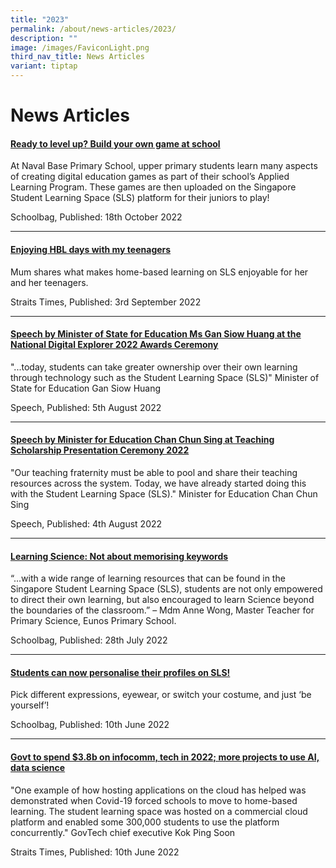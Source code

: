 ```yaml
---
title: "2023"
permalink: /about/news-articles/2023/
description: ""
image: /images/FaviconLight.png
third_nav_title: News Articles
variant: tiptap
---
```

<h1>News Articles</h1>
<h4><a href="https://www.schoolbag.edu.sg/story/ready-to-level-up-build-your-own-game-at-school" target="_blank">Ready to level up? Build your own game at school</a></h4>
<p>At Naval Base Primary School, upper primary students learn many aspects of creating digital education games as part of their school’s Applied Learning Program. These games are then uploaded on the Singapore Student Learning Space (SLS) platform for their juniors to play! </p>
<p> Schoolbag, Published: 18th October 2022</p>
<hr>
<h4><a href="https://www.straitstimes.com/singapore/parenting-education/viewpoint-enjoying-hbl-days-with-my-teenagers" target="_blank">Enjoying HBL days with my teenagers</a></h4>
<p>Mum shares what makes home-based learning on SLS enjoyable for her and her teenagers.</p>
<p>Straits Times, Published: 3rd September 2022</p>
<hr>

<h4><a href="https://www.moe.gov.sg/news/speeches/20220805-speech-by-minister-of-state-for-education-ms-gan-siow-huang-at--the-national-digital-explorer-2022-awards-ceremony" target="_blank">Speech by Minister of State for Education Ms Gan Siow Huang at the National Digital Explorer 2022 Awards Ceremony</a></h4>
<p>"...today, students can take greater ownership over their own learning through technology such as the Student Learning Space (SLS)" Minister of State for Education Gan Siow Huang</p>
<p>Speech, Published: 5th August 2022</p>
<hr>
<h4><a href="https://www.moe.gov.sg/news/speeches/20220804-speech-by-minister-for-education-chan-chun-sing-at-teaching-scholarship-presentation-ceremony-2022-at-orchard-hotel-singapore" target="_blank">Speech by Minister for Education Chan Chun Sing at Teaching Scholarship Presentation Ceremony 2022</a></h4>
<p>"Our teaching fraternity must be able to pool and share their teaching resources across the system. Today, we have already started doing this with the Student Learning Space (SLS)." Minister for Education Chan Chun Sing</p>
<p>Speech, Published: 4th August 2022</p>
<hr>
<h4><a href="https://www.schoolbag.edu.sg/story/learning-science-not-about-memorising-keywords" target="_blank">Learning Science: Not about memorising keywords</a></h4>
<p>“…with a wide range of learning resources that can be found in the Singapore Student Learning Space (SLS), students are not only empowered to direct their own learning, but also encouraged to learn Science beyond the boundaries of the classroom.” – Mdm Anne Wong, Master Teacher for Primary Science, Eunos Primary School.</p>
<p>Schoolbag, Published: 28th July 2022</p>
<hr>

<h4><a href="https://www.schoolbag.edu.sg/story/students-can-now-personalise-their-profiles-on-sls" target="_blank">Students can now personalise their profiles on SLS!</a></h4>
<p>Pick different expressions, eyewear, or switch your costume, and just ‘be yourself’!</p>   
<p>Schoolbag, Published: 10th June 2022</p>
<hr>

<h4><a href="https://www.straitstimes.com/tech/tech-news/govt-to-spend-38b-on-infocomm-tech-in-2022-more-projects-to-use-ai-data-science" target="_blank">Govt to spend $3.8b on infocomm, tech in 2022; more projects to use AI, data science</a></h4>
<p>"One example of how hosting applications on the cloud has helped was demonstrated when Covid-19 forced schools to move to home-based learning. The student learning space was hosted on a commercial cloud platform and enabled some 300,000 students to use the platform concurrently." GovTech chief executive Kok Ping Soon</p>
<p>Straits Times, Published: 10th June 2022</p>